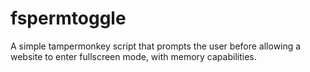 # fspermtoggle
A simple tampermonkey script that prompts the user before allowing a website to enter fullscreen mode, with memory capabilities.
